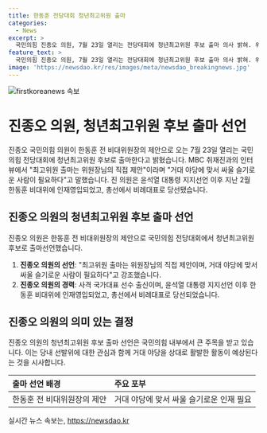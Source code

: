 ```yaml
---
title: 한동훈 전당대회 청년최고위원 출마
categories:
  - News
excerpt: >
  국민의힘 진종오 의원, 7월 23일 열리는 전당대회에 청년최고위원 후보 출마 의사 밝혀. 위원장 제안, 슬기로운 사람 필요 MBC 인터뷰에서 밝히며, 윤석열 지지선언 후 한동훈 비대위에 합류하고 총선에서 당선된 경험을 보유한 진 의원.
feature_text: >
  국민의힘 진종오 의원, 7월 23일 열리는 전당대회에 청년최고위원 후보 출마 의사 밝혀. 위원장 제안, 슬기로운 사람 필요 MBC 인터뷰에서 밝히며, 윤석열 지지선언 후 한동훈 비대위에 합류하고 총선에서 당선된 경험을 보유한 진 의원.
image: 'https://newsdao.kr/res/images/meta/newsdao_breakingnews.jpg'
---
```


<p><img src="https://newsdao.kr/res/images/meta/newsdao_breakingnews.jpg" alt="firstkoreanews 속보" /></p>

<h1>진종오 의원, 청년최고위원 후보 출마 선언</h1>

<p data-ke-size="size16">진종오 국민의힘 의원이 한동훈 전 비대위원장의 제안으로 오는 7월 23일 열리는 국민의힘 전당대회에 청년최고위원 후보로 출마한다고 밝혔습니다. MBC 취재진과의 인터뷰에서 "최고위원 출마는 위원장님의 직접 제안"이라며 "거대 야당에 맞서 싸울 슬기로운 사람이 필요하다"고 말했습니다. 진 의원은 윤석열 대통령 지지선언 이후 지난 2월 한동훈 비대위에 인재영입되었고, 총선에서 비례대표로 당선됐습니다.</p>

<h2 data-ke-size="size26">진종오 의원의 청년최고위원 후보 출마 선언</h2>

<p data-ke-size="size16">진종오 의원은 한동훈 전 비대위원장의 제안으로 국민의힘 전당대회에서 청년최고위원 후보로 출마선언했습니다.</p>

<ol>
<li><b>진종오 의원의 선언</b>: "최고위원 출마는 위원장님의 직접 제안이며, 거대 야당에 맞서 싸울 슬기로운 사람이 필요하다"고 강조했습니다.</li>
<li><b>진종오 의원의 경력</b>: 사격 국가대표 선수 출신이며, 윤석열 대통령 지지선언 이후 한동훈 비대위에 인재영입되었고, 총선에서 비례대표로 당선되었습니다.</li>
</ol>

<h2 data-ke-size="size26">진종오 의원의 의미 있는 결정</h2>

<p data-ke-size="size16">진종오 의원의 청년최고위원 후보 출마 선언은 국민의힘 내부에서 큰 주목을 받고 있습니다. 이는 당내 선발위에 대한 관심과 함께 거대 야당을 상대로 활발한 활동이 예상된다는 것을 시사합니다.</p>

<table>
<thead>
<tr>
<th style="text-align: left;">출마 선언 배경</th>
<th style="text-align: left;">주요 포부</th>
</tr>
</thead>
<tbody>
<tr>
<td style="text-align: left;">한동훈 전 비대위원장의 제안</td>
<td style="text-align: left;">거대 야당에 맞서 싸울 슬기로운 인재 필요</td>
</tr>
</tbody>
</table>
실시간 뉴스 속보는, <a href="https://newsdao.kr" rel="dofollow">https://newsdao.kr</a>


